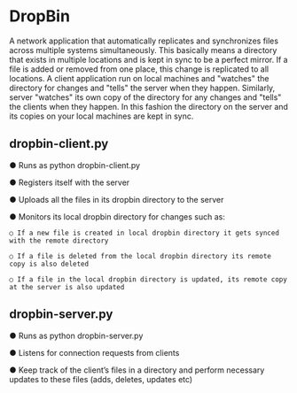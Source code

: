 # DropBin
A network application that automatically replicates and synchronizes files across multiple systems simultaneously.
This basically means a directory that exists in multiple locations and is kept in sync to be a perfect mirror. If a file is added or removed from one place, this change is replicated to all locations. A client application run on local machines and "watches" the directory for changes and "tells" the server when they happen. Similarly, server "watches" its own copy of the directory for any changes and "tells" the clients when they happen. In this fashion the directory on the server and its copies on your local machines are kept in sync.

## dropbin-client.py
● Runs as python dropbin-client.py <server-ip> <server-port>

● Registers itself with the server

● Uploads all the files in its dropbin directory to the server

● Monitors its local dropbin directory for changes such as:

    ○ If a new file is created in local dropbin directory it gets synced with the remote directory

    ○ If a file is deleted from the local dropbin directory its remote copy is also deleted

    ○ If a file in the local dropbin directory is updated, its remote copy at the server is also updated

## dropbin-server.py
● Runs as python dropbin-server.py <port>

● Listens for connection requests from clients

● Keep track of the client’s files in a directory and perform necessary updates to these files (adds, deletes,
updates etc)

